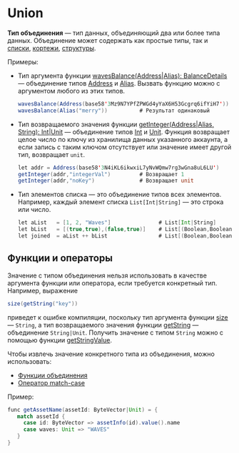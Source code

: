 # Union

**Тип объединения** — тип данных, объединяющий два или более типа данных. Объединение может содержать как простые типы, так и [списки](/ru/ride/data-types/list), [кортежи](/ru/ride/data-types/tuple), [структуры](/ru/ride/structures/).

Примеры: 

* Тип аргумента функции [wavesBalance(Address|Alias): BalanceDetails](/ru/ride/functions/built-in-functions/blockchain-functions#waves-balance) — объединение типов [Address](/ru/ride/structures/common-structures/address) и [Alias](/ru/ride/structures/common-structures/alias). Вызвать функцию можно с аргументом любого из этих типов.

   ```scala
   wavesBalance(Address(base58'3Mz9N7YPfZPWGd4yYaX6H53Gcgrq6ifYiH7'))
   wavesBalance(Alias("merry"))          # Результат одинаковый
   ```

* Тип возвращаемого значения функции [getInteger(Address|Alias, String): Int|Unit](/ru/ride/functions/built-in-functions/account-data-storage-functions#get-string) — объединение типов [Int](/ru/ride/v4/data-types/int) и [Unit](/ru/ride/data-types/unit). Функция возвращает целое число по ключу из хранилища данных указанного аккаунта, а если запись с таким ключом отсутствует или значение имеет другой тип, возвращает `unit`.

   ```scala
   let addr = Address(base58'3N4iKL6ikwxiL7yNvWQmw7rg3wGna8uL6LU')
   getInteger(addr,"integerVal")         # Возвращает 1
   getInteger(addr,"noKey")              # Возвращает unit
   ```

* Тип элементов списка — это объединение типов всех элементов. Например, каждый элемент списка `List[Int|String]` — это строка или число.

   ```scala
   let aList   = [1, 2, "Waves"]               # List[Int|String]
   let bList   = [(true,true),(false,true)]    # List[(Boolean,Boolean)]
   let joined  = aList ++ bList                # List[(Boolean,Boolean)|Int|String]
   ```

## Функции и операторы

Значение с типом объединения нельзя использовать в качестве аргумента функции или оператора, если требуется конкретный тип. Например, выражение 

```scala
size(getString("key"))
```

приведет к ошибке компиляции, поскольку тип аргумента функции [size](/ru/ride/functions/built-in-functions/string-functions#size-string-int) — `String`, а тип возвращаемого значения функции [getString](/ru/ride/functions/built-in-functions/account-data-storage-functions#getstring-string-string-unit) — объединение `String|Unit`. Получить значение с типом `String` можно с помощью функции [getStringValue](/ru/ride/functions/built-in-functions/account-data-storage-functions#getstringvalue-string-string).

Чтобы извлечь значение конкретного типа из объединения, можно использовать:

* [Функции объединения](/ru/ride/functions/built-in-functions/list-functions)
* [Оператор match-case](/ru/ride/operators/match-case)

Пример:

```scala
func getAssetName(assetId: ByteVector|Unit) = {
   match assetId {
     case id: ByteVector => assetInfo(id).value().name
     case waves: Unit => "WAVES"
   }
}
```
